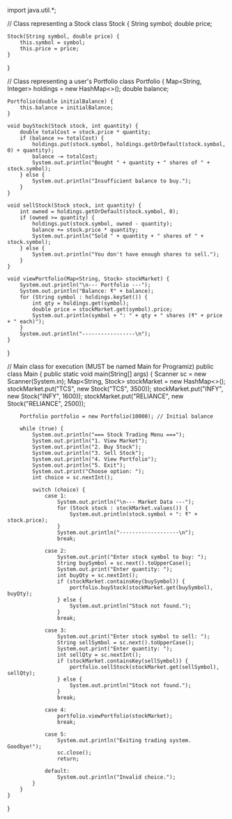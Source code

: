 import java.util.*;

// Class representing a Stock
class Stock {
    String symbol;
    double price;

    Stock(String symbol, double price) {
        this.symbol = symbol;
        this.price = price;
    }
}

// Class representing a user's Portfolio
class Portfolio {
    Map<String, Integer> holdings = new HashMap<>();
    double balance;

    Portfolio(double initialBalance) {
        this.balance = initialBalance;
    }

    void buyStock(Stock stock, int quantity) {
        double totalCost = stock.price * quantity;
        if (balance >= totalCost) {
            holdings.put(stock.symbol, holdings.getOrDefault(stock.symbol, 0) + quantity);
            balance -= totalCost;
            System.out.println("Bought " + quantity + " shares of " + stock.symbol);
        } else {
            System.out.println("Insufficient balance to buy.");
        }
    }

    void sellStock(Stock stock, int quantity) {
        int owned = holdings.getOrDefault(stock.symbol, 0);
        if (owned >= quantity) {
            holdings.put(stock.symbol, owned - quantity);
            balance += stock.price * quantity;
            System.out.println("Sold " + quantity + " shares of " + stock.symbol);
        } else {
            System.out.println("You don't have enough shares to sell.");
        }
    }

    void viewPortfolio(Map<String, Stock> stockMarket) {
        System.out.println("\n--- Portfolio ---");
        System.out.println("Balance: ₹" + balance);
        for (String symbol : holdings.keySet()) {
            int qty = holdings.get(symbol);
            double price = stockMarket.get(symbol).price;
            System.out.println(symbol + ": " + qty + " shares (₹" + price + " each)");
        }
        System.out.println("-----------------\n");
    }
}

// Main class for execution (MUST be named Main for Programiz)
public class Main {
    public static void main(String[] args) {
        Scanner sc = new Scanner(System.in);
        Map<String, Stock> stockMarket = new HashMap<>();
        stockMarket.put("TCS", new Stock("TCS", 3500));
        stockMarket.put("INFY", new Stock("INFY", 1600));
        stockMarket.put("RELIANCE", new Stock("RELIANCE", 2500));

        Portfolio portfolio = new Portfolio(10000); // Initial balance

        while (true) {
            System.out.println("=== Stock Trading Menu ===");
            System.out.println("1. View Market");
            System.out.println("2. Buy Stock");
            System.out.println("3. Sell Stock");
            System.out.println("4. View Portfolio");
            System.out.println("5. Exit");
            System.out.print("Choose option: ");
            int choice = sc.nextInt();

            switch (choice) {
                case 1:
                    System.out.println("\n--- Market Data ---");
                    for (Stock stock : stockMarket.values()) {
                        System.out.println(stock.symbol + ": ₹" + stock.price);
                    }
                    System.out.println("-------------------\n");
                    break;

                case 2:
                    System.out.print("Enter stock symbol to buy: ");
                    String buySymbol = sc.next().toUpperCase();
                    System.out.print("Enter quantity: ");
                    int buyQty = sc.nextInt();
                    if (stockMarket.containsKey(buySymbol)) {
                        portfolio.buyStock(stockMarket.get(buySymbol), buyQty);
                    } else {
                        System.out.println("Stock not found.");
                    }
                    break;

                case 3:
                    System.out.print("Enter stock symbol to sell: ");
                    String sellSymbol = sc.next().toUpperCase();
                    System.out.print("Enter quantity: ");
                    int sellQty = sc.nextInt();
                    if (stockMarket.containsKey(sellSymbol)) {
                        portfolio.sellStock(stockMarket.get(sellSymbol), sellQty);
                    } else {
                        System.out.println("Stock not found.");
                    }
                    break;

                case 4:
                    portfolio.viewPortfolio(stockMarket);
                    break;

                case 5:
                    System.out.println("Exiting trading system. Goodbye!");
                    sc.close();
                    return;

                default:
                    System.out.println("Invalid choice.");
            }
        }
    }
}
